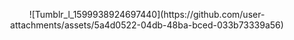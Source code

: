 <p align="center"> ![Tumblr_l_1599938924697440](https://github.com/user-attachments/assets/5a4d0522-04db-48ba-bced-033b73339a56) </p>



